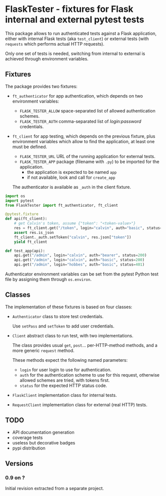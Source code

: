 # FlaskTester - fixtures for Flask internal and external pytest tests

This package allows to run authenticated tests against a Flask application,
either with internal Flask tests (aka `test_client`) or external tests (with
`requests` which performs actual HTTP requests).

Only one set of tests is needed, switching from internal to external is
achieved through environment variables.

## Fixtures

The package provides two fixtures:

- `ft_authenticator` for app authentication, which depends on two environment variables:

  - `FLASK_TESTER_ALLOW` space-separated list of allowed authentication schemes.
  - `FLASK_TESTER_AUTH` comma-separated list of _login:password_ credentials.

- `ft_client` for app testing, which depends on the previous fixture, plus environment
  variables which allow to find the application, at least one must be defined.

  - `FLASK_TESTER_URL` URL of the running application for external tests.
  - `FLASK_TESTER_APP` package (filename with `.py`) to be imported for the application.
    - the application is expected to be named `app`
    - if not available, look and call for `create_app`

  The authenticator is available as `_auth` in the client fixture.

```python
import os
import pytest
from FlaskTester import ft_authenticator, ft_client

@pytest.fixture
def api(ft_client):
    # get Calvin's token, assume {"token": "<token-value>"}
    res = ft_client.get("/token", login="calvin", auth="basic", status=200)
    assert res.is_json
    ft_client._auth.setToken("calvin", res.json["token"])
    yield ft_client

def test_app(api):
    api.get("/admin", login="calvin", auth="bearer", status=200)
    api.get("/admin", login="calvin", auth="basic", status=200)
    api.get("/admin", login="hobbes", auth="basic", status=401)
```

Authenticator environment variables can be set from the pytest Python test file by
assigning them through `os.environ`.

## Classes

The implementation of these fixtures is based on four classes:

- `Authenticator` class to store test credentials.

  Use `setPass` and `setToken` to add user credentials.

- `Client` abstract class to run test, with two implementations.

  The class provides usual `get`, `post`… per-HTTP-method methods,
  and a more generic `request` method.

  These methods expect the following named parameters:

  - `login` for user login to use for authentication.
  - `auth` for the authentication scheme to use for this request,
    otherwise allowed schemes are tried, with tokens first.
  - `status` for the expected HTTP status code.

- `FlaskClient` implementation class for internal tests.
- `RequestClient` implementation class for external (real HTTP) tests.

## TODO

- API documentation generation
- coverage tests
- useless but decorative badges
- pypi distribution

## Versions

### 0.9 on ?

Initial revision extracted from a separate project.
